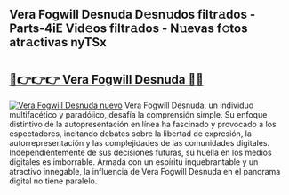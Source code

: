 ## Vera Fogwill Desnuda D𝚎sn𝚞dos filtr𝚊dos - Parts-4iE Vid𝚎os filtr𝚊dos - N𝚞evas f𝚘tos atr𝚊ctivas nyTSx

# <h2><a href="http://mb0xyfq.tromn.icu/?c=Vera+Fogwill+Desnuda">🔗👉👉👉 Vera Fogwill Desnuda 🔗🔗</a></h2>

[![Vera Fogwill Desnuda nuevo](https://i.imgur.com/pEAQMta.gif)](http://mb0xyfq.tromn.icu/?c=Vera+Fogwill+Desnuda)
Vera Fogwill Desnuda, un individuo multifacético y paradójico, desafía la comprensión simple. Su enfoque distintivo de la autopresentación en línea ha fascinado y provocado a los espectadores, incitando debates sobre la libertad de expresión, la autorrepresentación y las complejidades de las comunidades digitales. Independientemente de sus decisiones futuras, su huella en los medios digitales es imborrable. Armada con un espíritu inquebrantable y un atractivo innegable, la influencia de Vera Fogwill Desnuda en el panorama digital no tiene paralelo.
